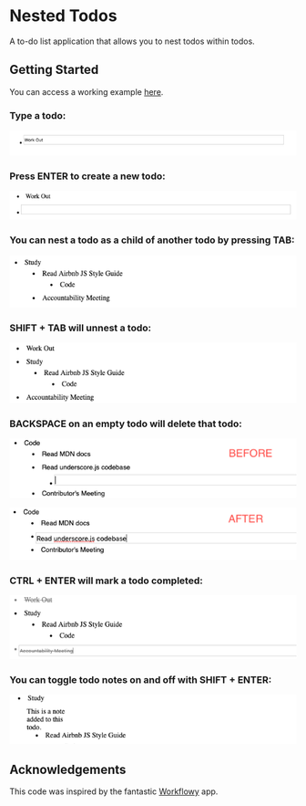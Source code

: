 # Nested Todos

A to-do list application that allows you to nest todos within todos.

## Getting Started

You can access a working example [here](http://alexdgarcia.github.io/nested-todos/).

### Type a todo:

![](images/one.png)

### Press ENTER to create a new todo:

![](images/two.png)

### You can nest a todo as a child of another  todo by pressing TAB:

![](images/three.png)

### SHIFT + TAB will unnest a todo:

![](images/four.png)

### BACKSPACE on an empty todo will delete that todo:

![](images/seven.png)

![](images/eight.png)

### CTRL + ENTER will mark a todo completed:

![](images/five.png)

### You can toggle todo notes on and off with SHIFT + ENTER:

![](images/six.png)

## Acknowledgements

This code was inspired by the fantastic [Workflowy](https://workflowy.com/) app.